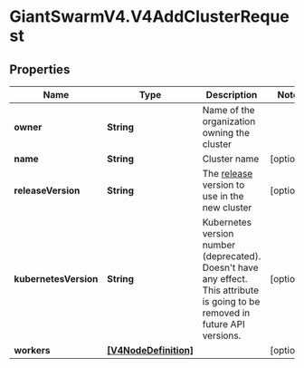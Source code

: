 # GiantSwarmV4.V4AddClusterRequest

## Properties
Name | Type | Description | Notes
------------ | ------------- | ------------- | -------------
**owner** | **String** | Name of the organization owning the cluster | 
**name** | **String** | Cluster name | [optional] 
**releaseVersion** | **String** | The [release](https://docs.giantswarm.io/api/#tag/releases) version to use in the new cluster  | [optional] 
**kubernetesVersion** | **String** | Kubernetes version number (deprecated). Doesn&#39;t have any effect. This attribute is going to be removed in future API versions.  | [optional] 
**workers** | [**[V4NodeDefinition]**](V4NodeDefinition.md) |  | [optional] 


